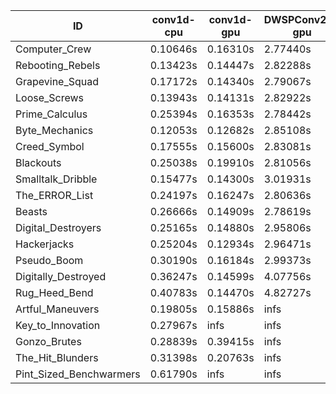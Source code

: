 |ID|conv1d-cpu|conv1d-gpu|DWSPConv2D-gpu|gemm-gpu|avg|
|-|-|-|-|-|-|
|Computer_Crew|0.10646s|0.16310s|2.77440s|1.65180s|1.17394s|
|Rebooting_Rebels|0.13423s|0.14447s|2.82288s|1.65179s|1.18834s|
|Grapevine_Squad|0.17172s|0.14340s|2.79067s|1.68350s|1.19732s|
|Loose_Screws|0.13943s|0.14131s|2.82922s|1.73041s|1.21009s|
|Prime_Calculus|0.25394s|0.16353s|2.78442s|1.64629s|1.21204s|
|Byte_Mechanics|0.12053s|0.12682s|2.85108s|1.78377s|1.22055s|
|Creed_Symbol|0.17555s|0.15600s|2.83081s|1.72245s|1.22120s|
|Blackouts|0.25038s|0.19910s|2.81056s|1.67702s|1.23426s|
|Smalltalk_Dribble|0.15477s|0.14300s|3.01931s|1.72908s|1.26154s|
|The_ERROR_List|0.24197s|0.16247s|2.80636s|1.86628s|1.26927s|
|Beasts|0.26666s|0.14909s|2.78619s|1.89867s|1.27515s|
|Digital_Destroyers|0.25165s|0.14880s|2.95806s|1.85615s|1.30366s|
|Hackerjacks|0.25204s|0.12934s|2.96471s|1.87613s|1.30556s|
|Pseudo_Boom|0.30190s|0.16184s|2.99373s|1.92324s|1.34518s|
|Digitally_Destroyed|0.36247s|0.14599s|4.07756s|2.52498s|1.77775s|
|Rug_Heed_Bend|0.40783s|0.14470s|4.82727s|4.28309s|2.41572s|
|Artful_Maneuvers|0.19805s|0.15886s|infs|1.66120s|infs|
|Key_to_Innovation|0.27967s|infs|infs|2.52250s|infs|
|Gonzo_Brutes|0.28839s|0.39415s|infs|4.32295s|infs|
|The_Hit_Blunders|0.31398s|0.20763s|infs|1.87226s|infs|
|Pint_Sized_Benchwarmers|0.61790s|infs|infs|4.38551s|infs|
